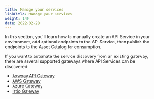 ```yaml
---
title: Manage your services
linkTitle: Manage your services
weight: 140
date: 2022-02-28
---
```


In this section, you'll learn how to manually create an API Service in your environment, add optional endpoints to the API Service, then publish the endpoints to the Asset Catalog for consumption.

If you want to automate the service discovery from an existing gateway, there are several supported gateways where API Services can be discovered:

* [Axwxay API Gateway](/docs/connect_manage_environ/connect_api_manager)
* [AWS Gateway](/docs/connect_manage_environ/connect_aws_gateway)
* [Azure Gateway](/docs/connect_manage_environ/connect_azure_gateway)
* [Istio Gateway](/docs/connect_manage_environ/mesh_management) 

